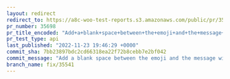 ```yaml
---
layout: redirect
redirect_to: https://a8c-woo-test-reports.s3.amazonaws.com/public/pr/35698/api/index.html
pr_number: 35698
pr_title_encoded: "Add+a+blank+space+between+the+emoji+and+the+message+within+a+notice+popup"
pr_test_type: api
last_published: "2022-11-23 19:46:29 +0000"
commit_sha: 7bb23897bdc2cd66318ea22f72b8cebb7e2bf042
commit_message: "Add a blank space between the emoji and the message within a notice p…"
branch_name: fix/35541
---
```

